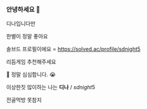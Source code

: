 ### 안녕하세요 👋

디나입니다만

한별이 정말 좋아요

솔브드 프로필이에요 = https://solved.ac/profile/sdnight5

리듬게임 추천해주세요

:thinking: 정말 심심합니다. :sob:

이상한짓 많이하는 나는 **디나** / $sdnight5$

전골먹방 못참지

